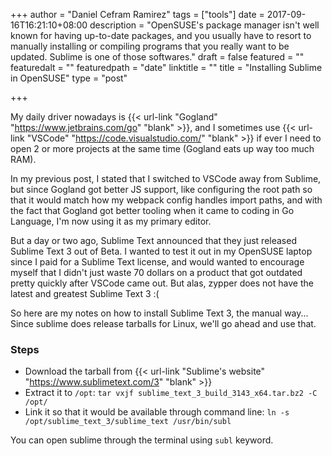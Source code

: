 +++
author = "Daniel Cefram Ramirez"
tags = ["tools"]
date = 2017-09-16T16:21:10+08:00
description = "OpenSUSE's package manager isn't well known for having up-to-date packages, and you usually have to resort to manually installing or compiling programs that you really want to be updated. Sublime is one of those softwares."
draft = false
featured = ""
featuredalt = ""
featuredpath = "date"
linktitle = ""
title = "Installing Sublime in OpenSUSE"
type = "post"

+++

My daily driver nowadays is {{< url-link "Gogland" "https://www.jetbrains.com/go" "blank" >}},
and I sometimes use {{< url-link "VSCode" "https://code.visualstudio.com/" "blank" >}} if ever I
need to open 2 or more projects at the same time (Gogland eats up way too much RAM).

In my previous post, I stated that I switched to VSCode away from Sublime, but since Gogland got
better JS support, like configuring the root path so that it would match how my webpack config
handles import paths, and with the fact that Gogland got better tooling when it came to coding in
Go Language, I'm now using it as my primary editor.

But a day or two ago, Sublime Text announced that they just released Sublime Text 3 out of Beta.
I wanted to test it out in my OpenSUSE laptop since I paid for a Sublime Text license, and would wanted
to encourage myself that I didn't just waste 70 dollars on a product that got outdated pretty quickly after
VSCode came out. But alas, zypper does not have the latest and greatest Sublime Text 3 :(

So here are my notes on how to install Sublime Text 3, the manual way... Since sublime does release
tarballs for Linux, we'll go ahead and use that.

### Steps

- Download the tarball from {{< url-link "Sublime's website" "https://www.sublimetext.com/3" "blank" >}}
- Extract it to `/opt`: `tar vxjf sublime_text_3_build_3143_x64.tar.bz2 -C /opt/`
- Link it so that it would be available through command line: `ln -s /opt/sublime_text_3/sublime_text /usr/bin/subl`

You can open sublime through the terminal using `subl` keyword.
